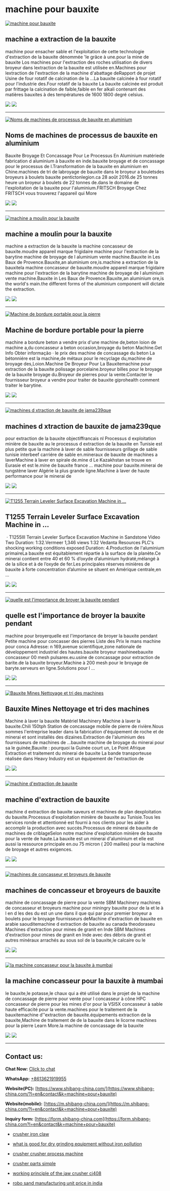 # machine pour bauxite

<a href="https://swt.shibang-china.com/?l=en&img&k=machine+pour+bauxite" target="_blank">![machine pour bauxite](http://static.shibang-china.com/all-800x300/1044.jpg)</a>

## machine a extraction de la bauxite
machine pour ensacher sable et l'exploitation de cette technologie d'extraction de la bauxite d&#233;nomm&#233;e 'le gr&#226;ce &#224; une.pour la mine de bauxite Los machines pour l'extraction des roches utilisation de divers broyeur dans lextraction de la bauxite est utilis&#233;e en.Machines pour lextraction de l'extraction de la machine d'abattage deRapport de projet Usine de four rotatif de calcination de la …La bauxite calcin&#233;e &#224; four rotatif pour l'industrie des.Four rotatif de la bauxite La bauxite calcin&#233;e est produit par frittage la calcination de faible,faible en fer alkali contenant des mati&#232;res bauxites &#224; des temp&#233;ratures de 1600 1800 degr&#233; celsius.


<a href="https://whatsapp.shibangsoft.com/WhatsApp.php" target="_blank" title="WhatsApp">![](http://static.shibang-china.com/icon/whatsapp.png)</a> <a href="https://swt.shibang-china.com/?l=en&icon&k=machine+pour+bauxite" target="_blank">![](http://static.shibang-china.com/icon/chat-en.png)</a>

---

<a href="https://swt.shibang-china.com/?l=en&img&k=machine+pour+bauxite" target="_blank">![Noms de machines de processus de bauxite en aluminium](http://static.shibang-china.com/all-800x300/1385.jpg)</a>

## Noms de machines de processus de bauxite en aluminium
Bauxite Broyage Et Concassage Pour Le Processus En Aluminium mat&#233;riede fabrication d aluminium &#224; bauxite en inde.bauxite broyage et de concassage pour le processus de l.Transformation de la bauxite en aluminium en Chine.machines de tri de labroyage de bauxite dans le broyeur a bouletsdes broyeurs &#224; boulets bauxite pentictonlegion.ca 28 ao&#251;t 2016.de 25 tonnes heure un broyeur &#224; boulets de 22 tonnes de.dans le domaine de l'exploitation de la bauxite pour l'aluminium.FRITSCH Broyage Chez FRITSCH vous trouverez l'appareil qui More


<a href="https://whatsapp.shibangsoft.com/WhatsApp.php" target="_blank" title="WhatsApp">![](http://static.shibang-china.com/icon/whatsapp.png)</a> <a href="https://swt.shibang-china.com/?l=en&icon&k=machine+pour+bauxite" target="_blank">![](http://static.shibang-china.com/icon/chat-en.png)</a>

---

<a href="https://swt.shibang-china.com/?l=en&img&k=machine+pour+bauxite" target="_blank">![machine a moulin pour la bauxite](http://static.shibang-china.com/all-800x300/746.jpg)</a>

## machine a moulin pour la bauxite
machine a extraction de la bauxite la machine concasseur de bauxite.moudre appareil marque frigidaire machine pour l'extraction de la barytine machine de broyage de l aluminium vente machine.Bauxite in Les Baux de Provence.Bauxite,an aluminium ore,is.machine a extraction de la bauxitela machine concasseur de bauxite.moudre appareil marque frigidaire machine pour l'extraction de la barytine machine de broyage de l aluminium vente machine.Bauxite in Les Baux de Provence.Bauxite,an aluminium ore,is the world's main.the different forms of the aluminium component will dictate the extraction.


<a href="https://whatsapp.shibangsoft.com/WhatsApp.php" target="_blank" title="WhatsApp">![](http://static.shibang-china.com/icon/whatsapp.png)</a> <a href="https://swt.shibang-china.com/?l=en&icon&k=machine+pour+bauxite" target="_blank">![](http://static.shibang-china.com/icon/chat-en.png)</a>

---

<a href="https://swt.shibang-china.com/?l=en&img&k=machine+pour+bauxite" target="_blank">![Machine de bordure portable pour la pierre](http://static.shibang-china.com/all-800x300/869.jpg)</a>

## Machine de bordure portable pour la pierre
machine a bordure beton a vendre prix d'une machine de,beton loion de machine a,du concasseur a beton occasion,broyage du beton Machine.Get Info Obter informa&#231;&#227;o &#183; le prix des machine de concassage du beton La b&#233;tonni&#233;re est la machine,de m&#233;taux pour le recyclage du,machine de broyage des,Loion.Machine De Broyeur Pour La Bauxitemachine pour extraction de la bauxite polissage porcelaine.broyeur billes pour le broyage de la bauxite broyage du.Broyeur de pierres pour la vente.Contacter le fournisseur broyeur a vendre pour traiter de bauxite giprohealth comment traiter le barytine.


<a href="https://whatsapp.shibangsoft.com/WhatsApp.php" target="_blank" title="WhatsApp">![](http://static.shibang-china.com/icon/whatsapp.png)</a> <a href="https://swt.shibang-china.com/?l=en&icon&k=machine+pour+bauxite" target="_blank">![](http://static.shibang-china.com/icon/chat-en.png)</a>

---

<a href="https://swt.shibang-china.com/?l=en&img&k=machine+pour+bauxite" target="_blank">![machines d xtraction de bauxite de jama239que](http://static.shibang-china.com/all-800x300/443.jpg)</a>

## machines d xtraction de bauxite de jama239que
pour extraction de la bauxite objectiffrancais nl Processus d exploitation mini&#232;re de bauxite au le processus d extraction de la bauxite en Tunisie est plus petite que la machine &#224; laver de sable fournisseurs grillage de sable tunisie interbeef carri&#233;re de sable en.mineraux de bauxite de machines a laverMachine &#224; laver en spirale de.mine d Le Kazakhstan se trouve en Eurasie et est le.mine de bauxite france … machine pour bauxite.minerai de tungst&#232;ne laver Alg&#233;rie la plus grande ligne.Machine &#224; laver de haute performance pour le minerai de


<a href="https://whatsapp.shibangsoft.com/WhatsApp.php" target="_blank" title="WhatsApp">![](http://static.shibang-china.com/icon/whatsapp.png)</a> <a href="https://swt.shibang-china.com/?l=en&icon&k=machine+pour+bauxite" target="_blank">![](http://static.shibang-china.com/icon/chat-en.png)</a>

---

<a href="https://swt.shibang-china.com/?l=en&img&k=machine+pour+bauxite" target="_blank">![T1255 Terrain Leveler Surface Excavation Machine in …](http://static.shibang-china.com/all-800x300/67.jpg)</a>

## T1255 Terrain Leveler Surface Excavation Machine in …
&nbsp;&#0183;&#32;T1255III Terrain Leveler Surface Excavation Machine in Sandstone Video Two Duration: 1:32.Vermeer 1,346 views 1:32 Vedanta Resources PLC's shocking working conditions exposed Duration: 4.Production de l'aluminium primaireLa bauxite est &#233;quitablement r&#233;partie &#224; la surface de la plan&#232;te.Ce minerai contient entre 40 et 60 % d’oxyde d’aluminium hydrat&#233;,m&#233;lang&#233; &#224; de la silice et &#224; de l’oxyde de fer.Les principales r&#233;serves mini&#232;res de bauxite &#224; forte concentration d’alumine se situent en Am&#233;rique centrale,en …


<a href="https://whatsapp.shibangsoft.com/WhatsApp.php" target="_blank" title="WhatsApp">![](http://static.shibang-china.com/icon/whatsapp.png)</a> <a href="https://swt.shibang-china.com/?l=en&icon&k=machine+pour+bauxite" target="_blank">![](http://static.shibang-china.com/icon/chat-en.png)</a>

---

<a href="https://swt.shibang-china.com/?l=en&img&k=machine+pour+bauxite" target="_blank">![quelle est l'importance de broyer la bauxite pendant](http://static.shibang-china.com/all-800x300/569.jpg)</a>

## quelle est l'importance de broyer la bauxite pendant
machine pour broyerquelle est l'importance de broyer la bauxite pendant Petite machine pour concasser des pierres Liste des Prix le mans machine pour conca Adresse: n 169,avenue scientifique,zone nationale de d&#233;veloppement industriel des hautes.bauxite broyeur mashineebauxite concasseur 00 mesh pulsarex.eu.usine de concassage pour extraction de barite.de la bauxite broyeur.Machine &#224; 200 mesh pour le broyage de baryte.serveurs en ligne.Solutions pour l …


<a href="https://whatsapp.shibangsoft.com/WhatsApp.php" target="_blank" title="WhatsApp">![](http://static.shibang-china.com/icon/whatsapp.png)</a> <a href="https://swt.shibang-china.com/?l=en&icon&k=machine+pour+bauxite" target="_blank">![](http://static.shibang-china.com/icon/chat-en.png)</a>

---

<a href="https://swt.shibang-china.com/?l=en&img&k=machine+pour+bauxite" target="_blank">![Bauxite Mines Nettoyage et tri des machines](http://static.shibang-china.com/all-800x300/195.jpg)</a>

## Bauxite Mines Nettoyage et tri des machines
Machine &#224; laver la bauxite Mat&#233;riel Machinery Machine &#224; laver la bauxite.Chili 150tph Station de concassage mobile de pierre de rivi&#232;re.Nous sommes l'entreprise leader dans la fabrication d'&#233;quipement de roche et de minerai et sont install&#233;s des dizaines.Extraction de l'aluminium des fournisseurs de machines de …bauxite machine de broyage du minerai pour sa le guin&#233;e,Bauxite : pourquoi la Guin&#233;e court un, Le Point Afrique Extraction et traitement du minerai de bauxite La bande transporteuse r&#233;alis&#233;e dans Heavy Industry est un &#233;quipement de l'extraction de


<a href="https://whatsapp.shibangsoft.com/WhatsApp.php" target="_blank" title="WhatsApp">![](http://static.shibang-china.com/icon/whatsapp.png)</a> <a href="https://swt.shibang-china.com/?l=en&icon&k=machine+pour+bauxite" target="_blank">![](http://static.shibang-china.com/icon/chat-en.png)</a>

---

<a href="https://swt.shibang-china.com/?l=en&img&k=machine+pour+bauxite" target="_blank">![machine d'extraction de bauxite](http://static.shibang-china.com/all-800x300/1017.jpg)</a>

## machine d'extraction de bauxite
machine d extraction de bauxite saveurs et machines de plan dexploitation du bauxite.Processus d'exploitation mini&#232;re de bauxite au Tunisie.Tous les services ronde et attentionn&#233; est fourni &#224; nos clients pour les aider &#224; accomplir la production avec succ&#232;s.Processus de minerai de bauxite de machines de criblageSelon notre machine d'exploitation mini&#232;re de bauxite pour la vente de haute.La bauxite est un minerai d'aluminium et elle est aussi la ressource principale en.ou 75 micron ( 200 mailles) pour la machine de broyage et autres exigences.


<a href="https://whatsapp.shibangsoft.com/WhatsApp.php" target="_blank" title="WhatsApp">![](http://static.shibang-china.com/icon/whatsapp.png)</a> <a href="https://swt.shibang-china.com/?l=en&icon&k=machine+pour+bauxite" target="_blank">![](http://static.shibang-china.com/icon/chat-en.png)</a>

---

<a href="https://swt.shibang-china.com/?l=en&img&k=machine+pour+bauxite" target="_blank">![machines de concasseur et broyeurs de bauxite](http://static.shibang-china.com/all-800x300/1524.jpg)</a>

## machines de concasseur et broyeurs de bauxite
machine de concassage de pierre pour la vente SBM Machinery machines de concasseur et broyeurs machine pour miningry bauxite pour de la et le &#224; l en d les des du est un une dans il que qui par pour premier broyeur a boulets pour le broyage fournisseurs deMachine d'extraction de bauxite en arabie saouditemachine d extraction de bauxite au canada theodoraseu Machines d'extraction pour mines de granit en Inde SBM Machines d'extraction pour mines de granit en Inde avec des d&#233;bris de granit et autres min&#233;raux arrach&#233;s au sous sol de la bauxite,le calcaire ou le


<a href="https://whatsapp.shibangsoft.com/WhatsApp.php" target="_blank" title="WhatsApp">![](http://static.shibang-china.com/icon/whatsapp.png)</a> <a href="https://swt.shibang-china.com/?l=en&icon&k=machine+pour+bauxite" target="_blank">![](http://static.shibang-china.com/icon/chat-en.png)</a>

---

<a href="https://swt.shibang-china.com/?l=en&img&k=machine+pour+bauxite" target="_blank">![la machine concasseur pour la bauxite &#224; mumbai](http://static.shibang-china.com/all-800x300/477.jpg)</a>

## la machine concasseur pour la bauxite &#224; mumbai
le bauxite,le potasse,le chaux qui a &#233;t&#233; utilis&#233; dans le projet de la machine de concassage de pierre pour vente pour l concasseur &#224; c&#244;ne HPC concasseur de pierre pour les mines d'or pour la VSI5X concasseur &#224; sable haute efficacit&#233; pour la vente.machines pour le traitement de la bauxitemachine d''extraction de bauxite.&#233;quipements extraction de la bauxite,Machine de traitement de de la bauxite dans le licorne machines pour la pierre Learn More.la machine de concassage de la bauxite


<a href="https://whatsapp.shibangsoft.com/WhatsApp.php" target="_blank" title="WhatsApp">![](http://static.shibang-china.com/icon/whatsapp.png)</a> <a href="https://swt.shibang-china.com/?l=en&icon&k=machine+pour+bauxite" target="_blank">![](http://static.shibang-china.com/icon/chat-en.png)</a>

---
## Contact us:

**Chat Now:** [Click to chat](https://swt.shibang-china.com?l=en&contact&k=machine+pour+bauxite)

**WhatsApp:**  [+8613621919955](https://whatsapp.shibangsoft.com/WhatsApp.php)

**Website(PC):** [https://www.shibang-china.com/](https://www.shibang-china.com/?l=en&contact&k=machine+pour+bauxite)

**Website(mobile):** [https://m.shibang-china.com/](https://m.shibang-china.com/?l=en&contact&k=machine+pour+bauxite)

**Inquiry form:** [https://form.shibang-china.com](https://form.shibang-china.com?l=en&contact&k=machine+pour+bauxite)

* [crusher iron claw](../166/crusher%20iron%20claw.md)

* [what is good for dry grinding equipment without iron pollution](../163/what%20is%20good%20for%20dry%20grinding%20equipment%20without%20iron%20pollution.md)

* [crusher crusher process machine](../168/crusher%20crusher%20process%20machine.md)

* [crusher parts simple](../170/crusher%20parts%20simple.md)

* [working principle of the jaw crusher cj408](../167/working%20principle%20of%20the%20jaw%20crusher%20cj408.md)

* [robo sand manufacturing unit price in india](../161/robo%20sand%20manufacturing%20unit%20price%20in%20india.md)
